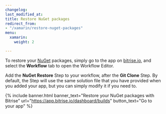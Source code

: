 ```yaml
---
changelog:
last_modified_at:
title: Restore NuGet packages
redirect_from:
- "/xamarin/restore-nuget-packages"
menu:
  xamarin:
    weight: 2

---
```

To restore your [NuGet](https://www.nuget.org/) packages, simply go to the app on [bitrise.io](https://www.bitrise.io), and select the **Workflow** tab to open the Workflow Editor.

Add the **NuGet Restore** Step to your workflow, after the **Git Clone** Step. By default, the Step will use the same solution file that you have provided when you added your app, but you can simply modify it if you need to.

{% include banner.html banner_text="Restore your NuGet packages with Bitrise" url="https://app.bitrise.io/dashboard/builds" button_text="Go to your app" %}